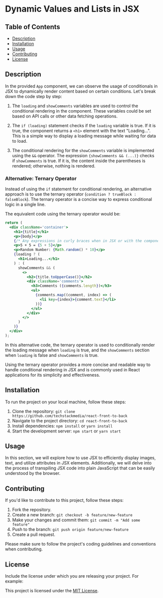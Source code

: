 # Dynamic Values and Lists in JSX

## Table of Contents

- [Description](#description)
- [Installation](#installation)
- [Usage](#usage)
- [Contributing](#contributing)
- [License](#license)

## Description

In the provided `App` component, we can observe the usage of conditionals in JSX to dynamically render content based on certain conditions. Let's break down the code step by step:

1. The `loading` and `showComments` variables are used to control the conditional rendering in the component. These variables could be set based on API calls or other data fetching operations.

2. The `if (loading)` statement checks if the `loading` variable is true. If it is true, the component returns a `<h1>` element with the text "Loading...". This is a simple way to display a loading message while waiting for data to load.

3. The conditional rendering for the `showComments` variable is implemented using the `&&` operator. The expression `{showComments && (...)}` checks if `showComments` is true. If it is, the content inside the parentheses is rendered; otherwise, nothing is rendered.

### Alternative: Ternary Operator

Instead of using the `if` statement for conditional rendering, an alternative approach is to use the ternary operator (`condition ? trueBlock : falseBlock`). The ternary operator is a concise way to express conditional logic in a single line.

The equivalent code using the ternary operator would be:

```jsx
return (
  <div className='container'>
    <h1>{title}</h1>
    <p>{body}</p>
    {/* Any expressions in curly braces when in JSX or with the component return statement - to go from JSX to JS */}
    <p>5 + 5 = {5 + 5}</p>
    <p>Random Number: {Math.random() * 10}</p>
    {loading ? (
      <h1>Loading...</h1>
    ) : (
      showComments && (
        <>
          <h2>{title.toUpperCase()}</h2>
          <div className='comments'>
            <h3>Comments ({comments.length})</h3>
            <ul>
              {comments.map((comment, index) => (
                <li key={index}>{comment.text}</li>
              ))}
            </ul>
          </div>
        </>
      )
    )}
  </div>
);
```

In this alternative code, the ternary operator is used to conditionally render the loading message when `loading` is true, and the `showComments` section when `loading` is false and `showComments` is true.

Using the ternary operator provides a more concise and readable way to handle conditional rendering in JSX and is commonly used in React applications for its simplicity and effectiveness.

## Installation

To run the project on your local machine, follow these steps:

1. Clone the repository: `git clone https://github.com/techstackmedia/react-front-to-back`
2. Navigate to the project directory: `cd react-front-to-back`
3. Install dependencies: `npm install` or `yarn install`
4. Start the development server: `npm start` or `yarn start`

## Usage

In this section, we will explore how to use JSX to efficiently display images, text, and utilize attributes in JSX elements. Additionally, we will delve into the process of transpiling JSX code into plain JavaScript that can be easily understood by the browser.

## Contributing

If you'd like to contribute to this project, follow these steps:

1. Fork the repository.
2. Create a new branch: `git checkout -b feature/new-feature`
3. Make your changes and commit them: `git commit -m "Add some feature"`
4. Push to the branch: `git push origin feature/new-feature`
5. Create a pull request.

Please make sure to follow the project's coding guidelines and conventions when contributing.

## License

Include the license under which you are releasing your project. For example:

This project is licensed under the [MIT License](https://opensource.org/licenses/MIT).
